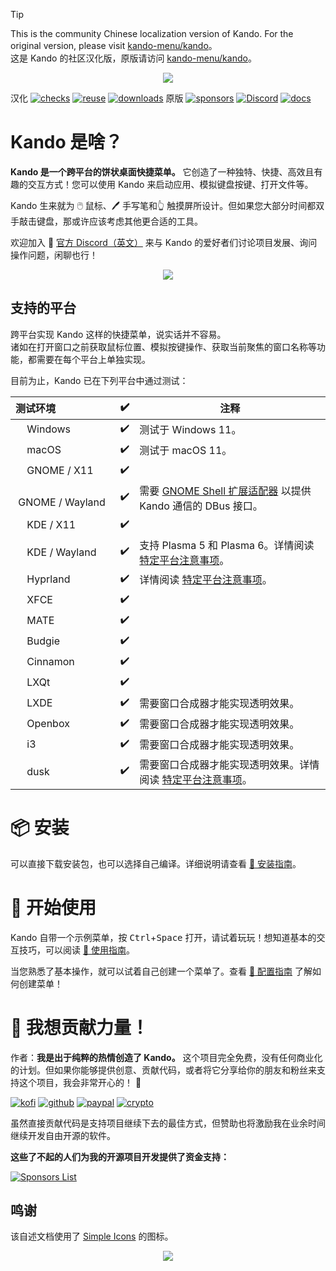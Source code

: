 <!--
SPDX-FileCopyrightText: Simon Schneegans <code@simonschneegans.de>
SPDX-License-Identifier: CC-BY-4.0
-->

> [!TIP]
> This is the community Chinese localization version of Kando. For the original version, please visit [kando-menu/kando](https://github.com/kando-menu/kando)。<br>
> 这是 Kando 的社区汉化版，原版请访问 [kando-menu/kando](https://github.com/kando-menu/kando)。

<p align="center">
  <a href="https://www.youtube.com/watch?v=vOE7EAlPUwE"><img src="docs/img/video.jpg" /></a>
</p>

<kbd>汉化</kbd>
[![checks](https://github.com/zetaloop/kando/actions/workflows/checks.yml/badge.svg?branch=main)](https://github.com/zetaloop/kando/actions)
[![reuse](https://api.reuse.software/badge/github.com/zetaloop/kando)](https://api.reuse.software/info/github.com/zetaloop/kando)
[![downloads](https://img.shields.io/github/downloads/zetaloop/kando/total?label=Downloads)](https://github.com/zetaloop/kando/releases)
<kbd>原版</kbd>
[![sponsors](https://gist.githubusercontent.com/Schneegans/2d06edf0937c480951feb86b9e719304/raw/weekly.svg)](https://schneegans.github.io/sponsors/)
[![Discord](https://img.shields.io/discord/1124300911574003732?logo=discord&label=Discord&color=%235865f2)](https://discord.gg/hZwbVSDkhy)
[![docs](https://img.shields.io/badge/Documentation-online-purple.svg?labelColor=303030)](docs/README.md)

# Kando 是啥？

**Kando 是一个跨平台的饼状桌面快捷菜单。** 它创造了一种独特、快捷、高效且有趣的交互方式！您可以使用 Kando 来启动应用、模拟键盘按键、打开文件等。 

Kando 生来就为 🖱️ 鼠标、🖊️ 手写笔和👆 触摸屏所设计。但如果您大部分时间都双手敲击键盘，那或许应该考虑其他更合适的工具。

欢迎加入 💬 [官方 Discord（英文）](https://discord.gg/hZwbVSDkhy) 来与 Kando 的爱好者们讨论项目发展、询问操作问题，闲聊也行！

<p align="center">
  <img src="docs/img/kando.gif"/>
</p>


## 支持的平台

跨平台实现 Kando 这样的快捷菜单，说实话并不容易。<br>
诸如在打开窗口之前获取鼠标位置、模拟按键操作、获取当前聚焦的窗口名称等功能，都需要在每个平台上单独实现。

目前为止，Kando 已在下列平台中通过测试：

测试环境 | :heavy_check_mark: | 注释
:-- | :---: | ---
<img height="14" width="14" src="https://upload.wikimedia.org/wikipedia/commons/c/c4/Windows_logo_-_2021_%28Black%29.svg" /> Windows | :heavy_check_mark: | 测试于 Windows 11。
<img height="14" width="14" src="https://cdn.simpleicons.org/apple" /> macOS | :heavy_check_mark: | 测试于 macOS 11。
<img height="14" width="14" src="https://cdn.simpleicons.org/linux/black" /> GNOME / X11 | :heavy_check_mark: |
<img height="14" width="14" src="https://cdn.simpleicons.org/linux/black" /> GNOME / Wayland | :heavy_check_mark: | 需要 [GNOME Shell 扩展适配器](https://github.com/kando-menu/gnome-shell-integration) 以提供 Kando 通信的 DBus 接口。
<img height="14" width="14" src="https://cdn.simpleicons.org/linux/black" /> KDE / X11 | :heavy_check_mark: |
<img height="14" width="14" src="https://cdn.simpleicons.org/linux/black" /> KDE / Wayland | :heavy_check_mark: | 支持 Plasma 5 和 Plasma 6。详情阅读 [特定平台注意事项](docs/installing.md#platform-specific-notes)。
<img height="14" width="14" src="https://cdn.simpleicons.org/linux/black" /> Hyprland | :heavy_check_mark: | 详情阅读 [特定平台注意事项](docs/installing.md#platform-specific-notes)。
<img height="14" width="14" src="https://cdn.simpleicons.org/linux/black" /> XFCE | :heavy_check_mark: |
<img height="14" width="14" src="https://cdn.simpleicons.org/linux/black" /> MATE | :heavy_check_mark: |
<img height="14" width="14" src="https://cdn.simpleicons.org/linux/black" /> Budgie | :heavy_check_mark: |
<img height="14" width="14" src="https://cdn.simpleicons.org/linux/black" /> Cinnamon | :heavy_check_mark: |
<img height="14" width="14" src="https://cdn.simpleicons.org/linux/black" /> LXQt | :heavy_check_mark: |
<img height="14" width="14" src="https://cdn.simpleicons.org/linux/black" /> LXDE | :heavy_check_mark: | 需要窗口合成器才能实现透明效果。
<img height="14" width="14" src="https://cdn.simpleicons.org/linux/black" /> Openbox | :heavy_check_mark: | 需要窗口合成器才能实现透明效果。
<img height="14" width="14" src="https://cdn.simpleicons.org/linux/black" /> i3 | :heavy_check_mark: | 需要窗口合成器才能实现透明效果。
<img height="14" width="14" src="https://cdn.simpleicons.org/linux/black" /> dusk | :heavy_check_mark: | 需要窗口合成器才能实现透明效果。详情阅读 [特定平台注意事项](docs/installing.md#platform-specific-notes)。


# :package: 安装

可以直接下载安装包，也可以选择自己编译。详细说明请查看 [:memo: 安装指南](docs/installing.md)。

# :rocket: 开始使用

Kando 自带一个示例菜单，按 <kbd>Ctrl</kbd>+<kbd>Space</kbd> 打开，请试着玩玩！想知道基本的交互技巧，可以阅读 [:memo: 使用指南](docs/usage.md)。

当您熟悉了基本操作，就可以试着自己创建一个菜单了。查看 [:memo: 配置指南](docs/configuring.md) 了解如何创建菜单！

# :revolving_hearts: 我想贡献力量！

作者：**我是出于纯粹的热情创造了 Kando。** 这个项目完全免费，没有任何商业化的计划。但如果你能够提供创意、贡献代码，或者将它分享给你的朋友和粉丝来支持这个项目，我会非常开心的！ 💖

[![kofi](https://img.shields.io/badge/赞助-Ko--fi-ff5e5b?logo=ko-fi)](https://ko-fi.com/schneegans)
[![github](https://img.shields.io/badge/赞助-GitHub-purple?logo=github)](https://github.com/sponsors/Schneegans)
[![paypal](https://img.shields.io/badge/赞助-PayPal-009cde?logo=paypal)](https://www.paypal.com/donate/?hosted_button_id=3F7UFL8KLVPXE)
[![crypto](https://img.shields.io/badge/赞助-Crypto-f7931a?logo=bitcoin)](https://schneegans.cb.id)

虽然直接贡献代码是支持项目继续下去的最佳方式，但赞助也将激励我在业余时间继续开发自由开源的软件。

**这些了不起的人们为我的开源项目开发提供了资金支持：**

<a href="https://schneegans.github.io/sponsors/">
  <picture>
    <source media="(prefers-color-scheme: dark)" srcset="https://schneegans.github.io/sponsors/sponsors_dark_small.svg">
    <img alt="Sponsors List" src="https://schneegans.github.io/sponsors/sponsors_light_small.svg#gh-light-mode-only">
  </picture>
</a>

## 鸣谢

该自述文档使用了 [Simple Icons](https://simpleicons.org/) 的图标。

<p align="center"><img src ="docs/img/hr.svg" /></p>
